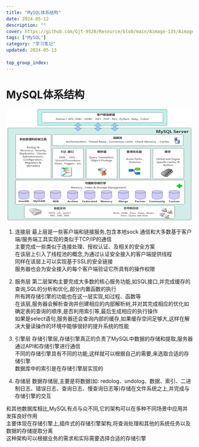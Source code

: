 ```yaml
---
title: "MySQL体系结构"
date: 2024-05-12
description: ""
cover: https://github.com/Gjt-9520/Resource/blob/main/Aimage-135/Aimage14.jpg?raw=true
tags: ["MySQL"]
category: "学习笔记"
updated: 2024-05-13
 
top_group_index: 
---
```


# MySQL体系结构

![MySQL体系结构](../images/MySQL体系结构.png)

1. 连接层
最上层是一些客户端和链接服务,包含本地sock 通信和大多数基于客户端/服务端工具实现的类似于TCP/IP的通信                     
主要完成一些类似于连接处理、授权认证、及相关的安全方案                    
在该层上引入了线程池的概念,为通过认证安全接入的客户端提供线程                   
同样在该层上可以实现基于SSL的安全链接             
服务器也会为安全接入的每个客户端验证它所具有的操作权限

2. 服务层
第二层架构主要完成大多数的核心服务功能,如SQL接口,并完成缓存的查询,SQL的分析和优化,部分内置函数的执行           
所有跨存储引擎的功能也在这一层实现,如过程、函数等                            
在该层,服务器会解析查询并创建相应的内部解析树,并对其完成相应的优化如确定表的查询的顺序,是否利用索引等,最后生成相应的执行操作                     
如果是select语句,服务器还会查询内部的缓存,如果缓存空间足够大,这样在解决大量读操作的环境中能够很好的提升系统的性能

3. 引擎层
存储引擎层,存储引擎真正的负责了MySQL中数据的存储和提取,服务器通过API和存储引擎进行通信                      
不同的存储引擎具有不同的功能,这样就可以根据自己的需要,来选取合适的存储引擎                       
数据库中的索引是在存储引擎层实现的

4. 存储层
数据存储层,主要是将数据(如: redolog、undolog、数据、索引、二进制日志、错误日志、查询日志、慢查询日志等)存储在文件系统之上,并完成与存储引擎的交互                      

和其他数据库相比,MySQL有点与众不同,它的架构可以在多种不同场景中应用并发挥良好作用           
主要体现在存储引擎上,插件式的存储引擎架构,将查询处理和其他的系统任务以及数据的存储提取分离                   
这种架构可以根据业务的需求和实际需要选择合适的存储引擎